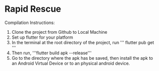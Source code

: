# Rapid Rescue

Compilation Instructions:
1. Clone the project from Github to Local Machine
2. Set up flutter for your platform
3. In the terminal at the root directory of the project, run
   '''
   flutter pub get
   '''
5. Then run, '''flutter build apk --release'''
6. Go to the directory where the apk has be saved, then install the apk to an Android Virtual Device or to an physical android device. 
